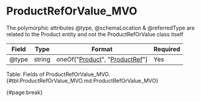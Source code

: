 <!--
    ATTENTION: This file was generated via gradle!
               Do NOT manually edit this file! Any such changes will be overwritten!
-->

# ProductRefOrValue_MVO

The polymorphic attributes @type, @schemaLocation & @referredType are related to the Product entity and not the ProductRefOrValue class itself

| Field | Type | Format | Required |
| ------- | ------- | ------- | --- |
| @type | string | oneOf["[Product](#product_mvo)", "[ProductRef](#productref_mvo)"] | Yes |

Table: Fields of ProductRefOrValue_MVO. {#tbl:ProductRefOrValue_MVO.md:ProductRefOrValue_MVO}

{#page:break}
